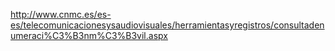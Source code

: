 http://www.cnmc.es/es-es/telecomunicacionesysaudiovisuales/herramientasyregistros/consultadenumeraci%C3%B3nm%C3%B3vil.aspx
